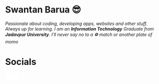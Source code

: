 # Swantan Barua 😎

_Passionate about coding, developing apps, websites and other stuff. Always up for learning.
I am an **Information Technology** Graduate from **Jadavpur University**. I'll never say no to a ⚽ match or another plate of momo_

# Socials

<a href="https://www.linkedin.com/in/swantan-barua-b77a83192/" target="_blank"><img align="left" alt="Swantan Barua | LinkedIn" width="22px" src="https://github.com/Aakarsh-B/trying-repos/blob/master/linkedin.svg">

<a href="https://www.instagram.com/swantman7/" target="_blank"><img align="left" alt="Swantan Barua | Instagram" width="22px" src="https://github.com/Aakarsh-B/trying-repos/blob/master/insta.svg">

  <a href="https://www.linkedin.com/in/swantan-barua-b77a83192/" class="fab fa-linkedin"></a>
